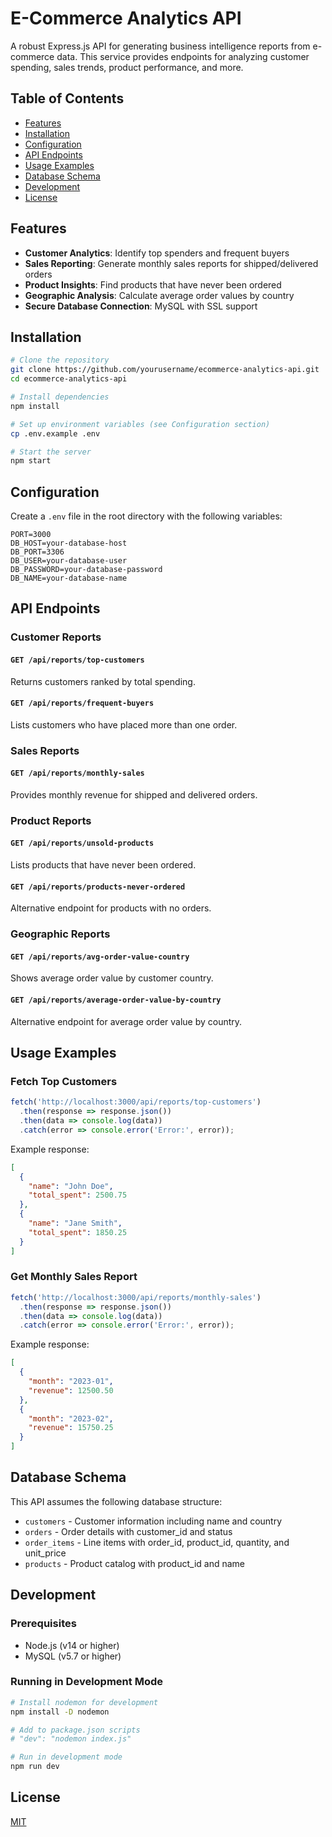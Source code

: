 # E-Commerce Analytics API

A robust Express.js API for generating business intelligence reports from e-commerce data. This service provides endpoints for analyzing customer spending, sales trends, product performance, and more.

## Table of Contents

- [Features](#features)
- [Installation](#installation)
- [Configuration](#configuration)
- [API Endpoints](#api-endpoints)
- [Usage Examples](#usage-examples)
- [Database Schema](#database-schema)
- [Development](#development)
- [License](#license)

## Features

- **Customer Analytics**: Identify top spenders and frequent buyers
- **Sales Reporting**: Generate monthly sales reports for shipped/delivered orders
- **Product Insights**: Find products that have never been ordered
- **Geographic Analysis**: Calculate average order values by country
- **Secure Database Connection**: MySQL with SSL support

## Installation

```bash
# Clone the repository
git clone https://github.com/yourusername/ecommerce-analytics-api.git
cd ecommerce-analytics-api

# Install dependencies
npm install

# Set up environment variables (see Configuration section)
cp .env.example .env

# Start the server
npm start
```

## Configuration

Create a `.env` file in the root directory with the following variables:

```
PORT=3000
DB_HOST=your-database-host
DB_PORT=3306
DB_USER=your-database-user
DB_PASSWORD=your-database-password
DB_NAME=your-database-name
```

## API Endpoints

### Customer Reports

#### `GET /api/reports/top-customers`
Returns customers ranked by total spending.

#### `GET /api/reports/frequent-buyers`
Lists customers who have placed more than one order.

### Sales Reports

#### `GET /api/reports/monthly-sales`
Provides monthly revenue for shipped and delivered orders.

### Product Reports

#### `GET /api/reports/unsold-products`
Lists products that have never been ordered.

#### `GET /api/reports/products-never-ordered`
Alternative endpoint for products with no orders.

### Geographic Reports

#### `GET /api/reports/avg-order-value-country`
Shows average order value by customer country.

#### `GET /api/reports/average-order-value-by-country`
Alternative endpoint for average order value by country.

## Usage Examples

### Fetch Top Customers

```javascript
fetch('http://localhost:3000/api/reports/top-customers')
  .then(response => response.json())
  .then(data => console.log(data))
  .catch(error => console.error('Error:', error));
```

Example response:
```json
[
  {
    "name": "John Doe",
    "total_spent": 2500.75
  },
  {
    "name": "Jane Smith",
    "total_spent": 1850.25
  }
]
```

### Get Monthly Sales Report

```javascript
fetch('http://localhost:3000/api/reports/monthly-sales')
  .then(response => response.json())
  .then(data => console.log(data))
  .catch(error => console.error('Error:', error));
```

Example response:
```json
[
  {
    "month": "2023-01",
    "revenue": 12500.50
  },
  {
    "month": "2023-02",
    "revenue": 15750.25
  }
]
```

## Database Schema

This API assumes the following database structure:

- `customers` - Customer information including name and country
- `orders` - Order details with customer_id and status
- `order_items` - Line items with order_id, product_id, quantity, and unit_price
- `products` - Product catalog with product_id and name

## Development

### Prerequisites

- Node.js (v14 or higher)
- MySQL (v5.7 or higher)

### Running in Development Mode

```bash
# Install nodemon for development
npm install -D nodemon

# Add to package.json scripts
# "dev": "nodemon index.js"

# Run in development mode
npm run dev
```

## License

[MIT](LICENSE)
